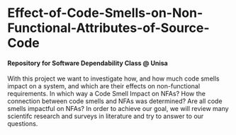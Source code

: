 # Effect-of-Code-Smells-on-Non-Functional-Attributes-of-Source-Code

#### Repository for Software Dependability Class @ Unisa


With this project we want to investigate how, and how much code smells
impact on a system, and which are their effects on non-functional requirements.
In which way a Code Smell Impact on NFAs? 
How the connection between code smells and NFAs was determined? 
Are all code smells impactful on NFAs? 
In order to achieve our goal, we will review many scientifc research and surveys in
literature and try to answer to our questions.
